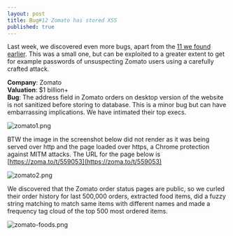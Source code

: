 ```yaml
---
layout: post
title: Bug#12 Zomato has stored XSS
published: true
---
```


Last week, we discovered even more bugs, apart from the [11 we found earlier](https://medium.com/@fallible/we-discovered-severe-bugs-in-11-startups-worth-3-billion-in-a-week-cf2a856edb94). This was a small one, but can be exploited to a greater extent to get for example passwords of unsuspecting Zomato users using a carefully crafted attack.

**Company**: Zomato     
**Valuation**: $1 billion+     
**Bug**: The address field in Zomato orders on desktop version of the website is not sanitized before storing to database. This is a minor bug but can have embarrassing implications. We have intimated their top execs.

![zomato1.png]({{site.baseurl}}/zomato1.png)

BTW the image in the screenshot below did not render as it was being served over http and the page loaded over https, a Chrome protection against MITM attacks. The URL for the page below is [https://zoma.to/t/559053](https://zoma.to/t/559053)

![zomato2.png]({{site.baseurl}}/zomato2.png)

We discovered that the Zomato order status pages are public, so we curled their order history for last 500,000 orders, extracted food items, did a fuzzy string matching to match same items with different names and made a frequency tag cloud of the top 500 most ordered items.

![zomato-foods.png]({{site.baseurl}}/zomato-foods.png)


